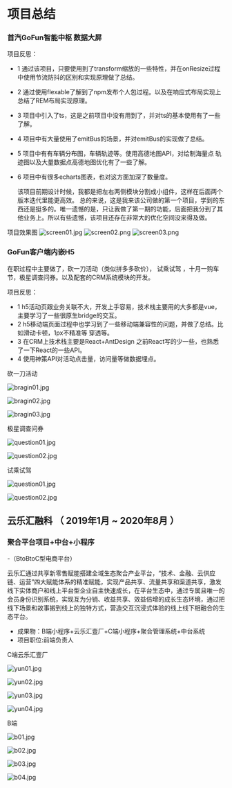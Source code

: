 # 项目总结

### 首汽GoFun智能中枢 数据大屏
 项目反思： 
 - 1 通过该项目，只要使用到了transform缩放的一些特性，并在onResize过程中使用节流防抖的区别和实现原理做了总结。
 - 2 通过使用flexable了解到了npm发布个人包过程。以及在响应式布局实现上总结了REM布局实现原理。
 - 3 项目中引入了ts，这是之前项目中没有用到了，并对ts的基本使用有了一些了解。
 - 4 项目中有大量使用了emitBus的场景，并对emitBus的实现做了总结。
 - 5 项目中有有车辆分布图，车辆轨迹等。使用高德地图API，对绘制海量点 轨迹图以及大量数据点高德地图优化有了一些了解。
 - 6 项目中有很多echarts图表，也对这方面加深了数量度。
    
     该项目前期设计时候，我都是把左右两侧模块分割成小组件，这样在后面两个版本迭代里能更高效。
总的来说，这是我来该公司做的第一个项目，学到的东西还是挺多的。唯一遗憾的是，只让我做了第一期的功能，后面把我分到了其他业务上。所以有些遗憾，该项目还存在非常大的优化空间没来得及做。


项目效果图
![screen01.jpg](../../images/screen01.jpg)
![screen02.png](../../images/screen02.png)
![screen03.png](../../images/screen03.png)


### GoFun客户端内嵌H5

在职过程中主要做了，砍一刀活动（类似拼多多砍价）， 试乘试驾 ，十月一购车节，极星调查问券。以及配套的CRM系统模块的开发。

 项目反思：
 
 - 1 h5活动页跟业务关联不大，开发上手容易，技术栈主要用的大多都是vue，主要学习了一些很原生bridge的交互。
 - 2 h5移动端页面过程中也学习到了一些移动端兼容性的问题，并做了总结。比如滑动卡顿，1px不精准等 穿透等。
 - 3 在CRM上技术栈主要是React+AntDesign 之前React写的少一些，也熟悉了一下React的一些API。
 - 4 使用神策API对活动点击量，访问量等做数据埋点。
 
砍一刀活动
 
![bragin01.jpg](../../images/bragin01.jpg)

![bragin02.jpg](../../images/bragin02.jpg)

![bragin03.jpg](../../images/bragin03.jpg)

极星调查问券

![question01.jpg](../../images/question01.jpg)

![question02.jpg](../../images/question02.jpg)

试乘试驾

![question01.jpg](../../images/testCar01.jpg)

![question02.jpg](../../images/testCar02.jpg)



## 云乐汇融科 （ 2019年1月 ~ 2020年8月 ）
### 聚合平台项目+中台+小程序

-（BtoBtoC型电商平台）

  云乐汇通过共享新零售赋能搭建全域生态聚合产业平台，“技术、金融、云供应链、运营”四大赋能体系的精准赋能，实现产品共享、流量共享和渠道共享，激发线下实体商户和线上平台型企业自主快速成长，在平台生态中，通过专属且唯一的会员身份识别系统，实现互为分销、收益共享、效益倍增的成长生态环境，通过把线下场景和故事搬到线上的独特方式，营造交互沉浸式体验的线上线下相融合的生态平台。

- 成果物：B端小程序+云乐汇壹厂+C端小程序+聚合管理系统+中台系统
- 项目职位:前端负责人

C端云乐汇壹厂

![yun01.jpg](../../images/yun01.jpg)

![yun02.jpg](../../images/yun02.jpg)

![yun03.jpg](../../images/yun03.jpg)

![yun04.jpg](../../images/yun04.jpg)

B端


![b01.jpg](../../images/b01.jpg)

![b02.jpg](../../images/b02.jpg)

![b03.jpg](../../images/b03.jpg)

![b04.jpg](../../images/b04.jpg)
